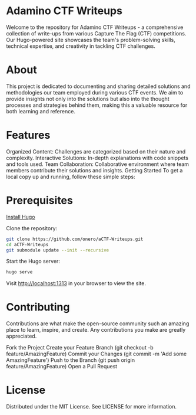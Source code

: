 # Adamino CTF Writeups
Welcome to the repository for Adamino CTF Writeups - a comprehensive collection of write-ups from various Capture The Flag (CTF) competitions. Our Hugo-powered site showcases the team's problem-solving skills, technical expertise, and creativity in tackling CTF challenges.

# About
This project is dedicated to documenting and sharing detailed solutions and methodologies our team employed during various CTF events. We aim to provide insights not only into the solutions but also into the thought processes and strategies behind them, making this a valuable resource for both learning and reference.

# Features
Organized Content: Challenges are categorized based on their nature and complexity.
Interactive Solutions: In-depth explanations with code snippets and tools used.
Team Collaboration: Collaborative environment where team members contribute their solutions and insights.
Getting Started
To get a local copy up and running, follow these simple steps:

# Prerequisites
[Install Hugo](https://gohugo.io/)

Clone the repository:
```sh
git clone https://github.com/onero/aCTF-Writeups.git
cd aCTF-Writeups
git submodule update --init --recursive
```

Start the Hugo server:
```sh
hugo serve
```
Visit [http://localhost:1313](http://localhost:1313) in your browser to view the site.

# Contributing
Contributions are what make the open-source community such an amazing place to learn, inspire, and create. Any contributions you make are greatly appreciated.

Fork the Project
Create your Feature Branch (git checkout -b feature/AmazingFeature)
Commit your Changes (git commit -m 'Add some AmazingFeature')
Push to the Branch (git push origin feature/AmazingFeature)
Open a Pull Request

# License
Distributed under the MIT License. See LICENSE for more information.
